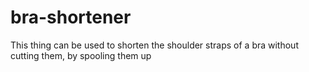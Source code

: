 # bra-shortener
This thing can be used to shorten the shoulder straps of a bra without cutting them, by spooling them up
